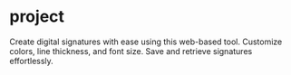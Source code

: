 # project
Create digital signatures with ease using this web-based tool. Customize colors, line thickness, and font size. Save and retrieve signatures effortlessly.
